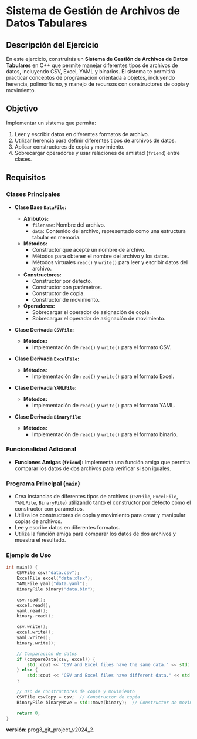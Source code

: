 # Sistema de Gestión de Archivos de Datos Tabulares

## Descripción del Ejercicio

En este ejercicio, construirás un **Sistema de Gestión de Archivos de Datos Tabulares** en C++ que permite manejar diferentes tipos de archivos de datos, incluyendo CSV, Excel, YAML y binarios. El sistema te permitirá practicar conceptos de programación orientada a objetos, incluyendo herencia, polimorfismo, y manejo de recursos con constructores de copia y movimiento.

## Objetivo

Implementar un sistema que permita:
1. Leer y escribir datos en diferentes formatos de archivo.
2. Utilizar herencia para definir diferentes tipos de archivos de datos.
3. Aplicar constructores de copia y movimiento.
4. Sobrecargar operadores y usar relaciones de amistad (`friend`) entre clases.

## Requisitos

### Clases Principales

- **Clase Base `DataFile`:**
    - **Atributos:**
        - `filename`: Nombre del archivo.
        - `data`: Contenido del archivo, representado como una estructura tabular en memoria.
    - **Métodos:**
        - Constructor que acepte un nombre de archivo.
        - Métodos para obtener el nombre del archivo y los datos.
        - Métodos virtuales `read()` y `write()` para leer y escribir datos del archivo.
    - **Constructores:**
        - Constructor por defecto.
        - Constructor con parámetros.
        - Constructor de copia.
        - Constructor de movimiento.
    - **Operadores:**
        - Sobrecargar el operador de asignación de copia.
        - Sobrecargar el operador de asignación de movimiento.

- **Clase Derivada `CSVFile`:**
    - **Métodos:**
        - Implementación de `read()` y `write()` para el formato CSV.

- **Clase Derivada `ExcelFile`:**
    - **Métodos:**
        - Implementación de `read()` y `write()` para el formato Excel.

- **Clase Derivada `YAMLFile`:**
    - **Métodos:**
        - Implementación de `read()` y `write()` para el formato YAML.

- **Clase Derivada `BinaryFile`:**
    - **Métodos:**
        - Implementación de `read()` y `write()` para el formato binario.

### Funcionalidad Adicional

- **Funciones Amigas (`friend`):** Implementa una función amiga que permita comparar los datos de dos archivos para verificar si son iguales.

### Programa Principal (`main`)

- Crea instancias de diferentes tipos de archivos (`CSVFile`, `ExcelFile`, `YAMLFile`, `BinaryFile`) utilizando tanto el constructor por defecto como el constructor con parámetros.
- Utiliza los constructores de copia y movimiento para crear y manipular copias de archivos.
- Lee y escribe datos en diferentes formatos.
- Utiliza la función amiga para comparar los datos de dos archivos y muestra el resultado.

### Ejemplo de Uso

```cpp
int main() {
    CSVFile csv("data.csv");
    ExcelFile excel("data.xlsx");
    YAMLFile yaml("data.yaml");
    BinaryFile binary("data.bin");

    csv.read();
    excel.read();
    yaml.read();
    binary.read();

    csv.write();
    excel.write();
    yaml.write();
    binary.write();

    // Comparación de datos
    if (compareData(csv, excel)) {
        std::cout << "CSV and Excel files have the same data." << std::endl;
    } else {
        std::cout << "CSV and Excel files have different data." << std::endl;
    }

    // Uso de constructores de copia y movimiento
    CSVFile csvCopy = csv;  // Constructor de copia
    BinaryFile binaryMove = std::move(binary);  // Constructor de movimiento

    return 0;
}
```


**versión**: prog3_git_project_v2024_2.